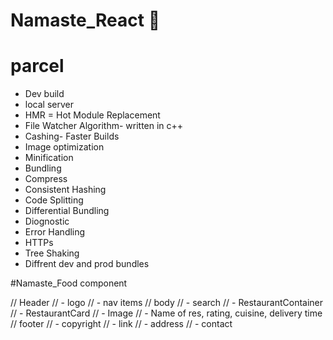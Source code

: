 # Namaste_React 🚀


# parcel
- Dev build
- local server
- HMR = Hot Module Replacement
- File Watcher Algorithm- written in c++
- Cashing- Faster Builds
- Image optimization
- Minification
- Bundling
- Compress
- Consistent Hashing
- Code Splitting
- Differential Bundling
- Diognostic
- Error Handling
- HTTPs
- Tree Shaking
- Diffrent dev and prod bundles

 

 #Namaste_Food component

 // Header
// - logo
// - nav items
// body
// - search
// - RestaurantContainer
//   - RestaurantCard
//     - Image
//     - Name of res, rating, cuisine, delivery time
// footer
// - copyright
// - link
// - address
// - contact
